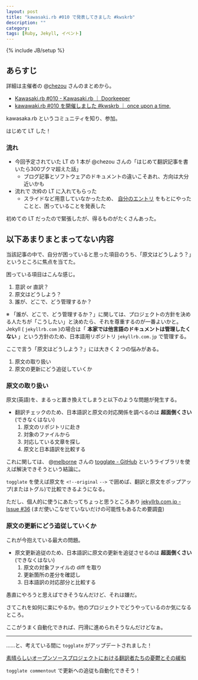 ```yaml
---
layout: post
title: "kawasaki.rb #010 で発表してきました #kwskrb"
description: ""
category: 
tags: [Ruby, Jekyll, イベント]
---
```

{% include JB/setup %}

## あらすじ

詳細は主催者の @[chezou](https://twitter.com/chezou) さんのまとめから。

- [Kawasaki.rb #010 - Kawasaki.rb ｜ Doorkeeper](http://kawasakirb.doorkeeper.jp/events/9584)
- [kawawaki.rb #010 を開催しました #kwskrb ｜ once upon a time,](http://chezou.wordpress.com/2014/03/30/kawawaki-rb-010-%e3%82%92%e9%96%8b%e5%82%ac%e3%81%97%e3%81%be%e3%81%97%e3%81%9f-kwskrb/)

kawasaka.rb というコミュニティを知り、参加。

はじめて LT した！

### 流れ

- 今回予定されていた LT の 1 本が @chezou さんの「はじめて翻訳記事を書いたら300ブクマ超えた話」
  - ブログ記事とソフトウェアのドキュメントの違いこそあれ、方向は大分近いかも
- 流れで 次枠の LT に入れてもらった
  - スライドなど用意していなかったため、 [自分のエントリ](http://d.hatena.ne.jp/kk_Ataka/20140314/1394723421) をもとにやったことと、困っていることを発表した

初めての LT だったので緊張したが、得るものがたくさんあった。

## 以下あまりまとまってない内容

当該記事の中で、自分が困っていると思った項目のうち、「原文はどうしよう？」というところに焦点を当てた。

困っている項目はこんな感じ。

1. 意訳 or 直訳？
1. 原文はどうしよう？
1. 誰が、どこで、どう管理するか？

※ 「誰が、どこで、どう管理するか？」に関しては、プロジェクトの方針を決める人たちが「こうしたい」と決めたら、それを尊重するのが一番よいかと。
Jekyll ( `jekyllrb.com` )の場合は「 **本家では他言語のドキュメントは管理したくない** 」という方針のため、日本語用リポジトリ `jekyllrb.com.jp` で管理する。

ここで言う「原文はどうしよう？」には大きく 2 つの悩みがある。

1. 原文の取り扱い
1. 原文の更新にどう追従していくか

### 原文の取り扱い

原文(英語)を、まるっと置き換えてしまうと以下のような問題が発生する。

- 翻訳チェックのため、日本語訳と原文の対応関係を調べるのは **超面倒くさい** (できなくはない)
  1. 原文のリポジトリに赴き
  1. 対象のファイルから
  1. 対応している文章を探し
  1. 原文と日本語訳を比較する

これに関しては、 @[melborne](https://twitter.com/merborne) さんの [togglate - GitHub](https://github.com/melborne/togglate) というライブラリを使えば解決できそうという結論に。

`togglate` を使えば原文を `<!--original` `-->` で囲めば、翻訳と原文をポップアップ(またはトグル)で比較できるようになる。

ただし、個人的に使うにあたってちょっと思うところあり [jekyllrb.com.jp - Issue #36](https://github.com/gosyujin/jekyllrb.com.jp/issues/36) (まだ使いこなせていないだけの可能性もあるため要調査)

### 原文の更新にどう追従していくか

これが今抱えている最大の問題。

- 原文更新追従のため、日本語訳に原文の更新を追従させるのは **超面倒くさい** (できなくはない)
  1. 原文の対象ファイルの diff を取り
  1. 更新箇所の差分を確認し
  1. 日本語訳の対応部分と比較する

愚直にやろうと思えばできそうなんだけど、それは嫌だ。

さてこれを如何に楽にやるか。他のプロジェクトでどうやっているのか気になるところ。

ここがうまく自動化できれば、円滑に進められそうなんだけどなぁ。

---

……と、考えている間に `togglate` がアップデートされました！

[素晴らしいオープンソースプロジェクトにおける翻訳者たちの憂鬱とその緩和](http://melborne.github.io/2014/04/01/togglate-now-have-reverse-action/)

`togglate commentout` で更新への追従も自動化できそう！
